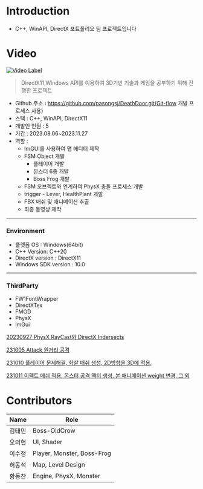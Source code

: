 # Introduction
* C++, WinAPI, DirectX 포트폴리오 팀 프로젝트입니다

# Video
[![Video Label](http://img.youtube.com/vi/n2l9Mx8etXA/0.jpg)](https://youtu.be/n2l9Mx8etXA?t=0s)


> DirectX11,Windows API를 이용하여 3D기반 기술과 게임을 공부하기 위해 진행한 프로젝트
> 
- Github 주소 **:** https://github.com/pasongsj/DeathDoor.git(Git-flow 개발 프로세스 사용)
- 스택 : C++, WinAPI, DirectX11
- 개발인 인원 : 5
- 기간 : 2023.08.06~2023.11.27
- 역할 :
    - ImGUI를 사용하여 맵 에디터 제작
    - FSM Object 개발
        - 플레이어 개발
        - 몬스터 6종 개발
        - Boss Frog 개발
    - FSM 오브젝트와 연계하여 PhysX 충돌 프로세스 개발
    - trigger - Lever, HealthPlant 개발
    - FBX 매쉬 및 애니메이션 추출
    - 최종 동영상 제작

---

### **Environment**

- 플랫폼 OS : Windows(64bit)
- C++ Version: C++20
- DirectX version : DirectX11
- Windows SDK version : 10.0

---

### ThirdParty

- FW1FontWrapper
- DirectXTex
- FMOD
- PhysX
- ImGui

[20230927 PhysX RayCast와 DirectX  Indersects](https://hayo-su.tistory.com/72)

[231005 Attack 원거리 공격](https://hayo-su.tistory.com/77)

[231010 플레이어 문제해결, 화살 매쉬 생성, 2D방향을 3D에 적용,](https://hayo-su.tistory.com/78)

[231011 이펙트 메쉬 적용, 몬스터 공격 액터 생성, 본 애니메이션 weight 변경, 그 외](https://hayo-su.tistory.com/79)

# Contributors

| Name | Role |
|------|------|
| 김태민 | Boss-OldCrow |
| 오의현 | UI, Shader |
| 이수정 | Player, Monster, Boss-Frog |
| 허동석 | Map, Level Design |
| 황동찬 | Engine, PhysX, Monster  |
